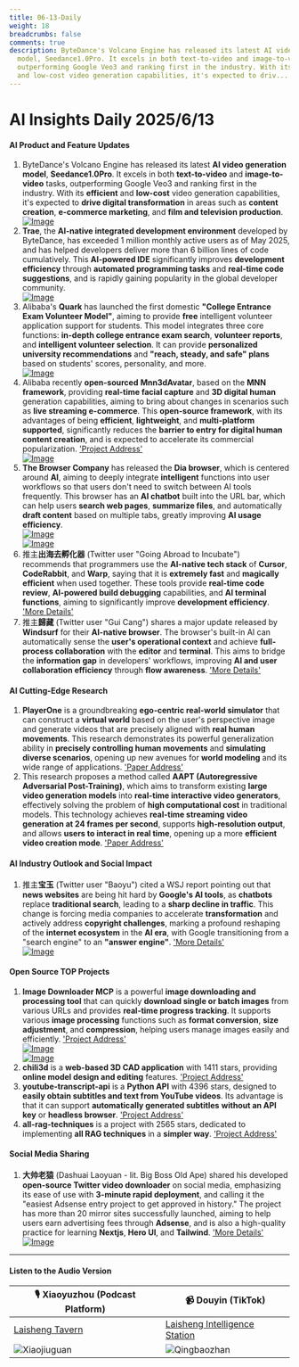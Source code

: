 ```yaml
---
title: 06-13-Daily
weight: 18
breadcrumbs: false
comments: true
description: ByteDance's Volcano Engine has released its latest AI video generation
  model, Seedance1.0Pro. It excels in both text-to-video and image-to-video tasks,
  outperforming Google Veo3 and ranking first in the industry. With its efficient
  and low-cost video generation capabilities, it's expected to driv...
---
```

# AI Insights Daily 2025/6/13

#### **AI Product and Feature Updates**
1. ByteDance's Volcano Engine has released its latest **AI video generation model**, **Seedance1.0Pro**. It excels in both **text-to-video** and **image-to-video** tasks, outperforming Google Veo3 and ranking first in the industry. With its **efficient** and **low-cost** video generation capabilities, it's expected to **drive digital transformation** in areas such as **content creation**, **e-commerce marketing**, and **film and television production**.
 <br/> [![Image](https://autoproxy.justlikemaki.vip/?pp=https://pic.chinaz.com/2025/0612/6388534378776980108331625.png)](https://autoproxy.justlikemaki.vip/?pp=https://pic.chinaz.com/2025/0612/6388534378776980108331625.png) <br/>
2. **Trae**, the **AI-native integrated development environment** developed by ByteDance, has exceeded 1 million monthly active users as of May 2025, and has helped developers deliver more than 6 billion lines of code cumulatively. This **AI-powered IDE** significantly improves **development efficiency** through **automated programming tasks** and **real-time code suggestions**, and is rapidly gaining popularity in the global developer community.
 <br/> [![Image](https://autoproxy.justlikemaki.vip/?pp=https://pic.chinaz.com/2025/0612/6388533475781135647832660.png)](https://autoproxy.justlikemaki.vip/?pp=https://pic.chinaz.com/2025/0612/6388533475781135647832660.png) <br/>
3. Alibaba's **Quark** has launched the first domestic **"College Entrance Exam Volunteer Model"**, aiming to provide **free** intelligent volunteer application support for students. This model integrates three core functions: **in-depth college entrance exam search**, **volunteer reports**, and **intelligent volunteer selection**. It can provide **personalized university recommendations** and **"reach, steady, and safe" plans** based on students' scores, personality, and more.
 <br/> [![Image](https://autoproxy.justlikemaki.vip/?pp=https://pic.chinaz.com/picmap/202306251749086020_11.jpg)](https://autoproxy.justlikemaki.vip/?pp=https://pic.chinaz.com/picmap/202306251749086020_11.jpg) <br/>
4. Alibaba recently **open-sourced** **Mnn3dAvatar**, based on the **MNN framework**, providing **real-time facial capture** and **3D digital human** generation capabilities, aiming to bring about changes in scenarios such as **live streaming e-commerce**. This **open-source framework**, with its advantages of being **efficient**, **lightweight**, and **multi-platform supported**, significantly reduces the **barrier to entry for digital human content creation**, and is expected to accelerate its commercial popularization. ['Project Address'](https://github.com/alibaba/MNN/blob/master/apps/Android/Mnn3dAvatar/README.md) <br/> [![Image](https://autoproxy.justlikemaki.vip/?pp=https://pic.chinaz.com/picmap/202307041804006103_2.jpg)](https://autoproxy.justlikemaki.vip/?pp=https://pic.chinaz.com/picmap/202307041804006103_2.jpg) <br/>
5. **The Browser Company** has released the **Dia browser**, which is centered around **AI**, aiming to deeply integrate **intelligent** functions into user workflows so that users don't need to switch between AI tools frequently. This browser has an **AI chatbot** built into the URL bar, which can help users **search web pages**, **summarize files**, and automatically **draft content** based on multiple tabs, greatly improving **AI usage efficiency**.
 <br/> [![Image](https://autoproxy.justlikemaki.vip/?pp=https://pic.chinaz.com/2025/0612/6388531639415462888783294.png)](https://autoproxy.justlikemaki.vip/?pp=https://pic.chinaz.com/2025/0612/6388531639415462888783294.png) <br/> [![Image](https://autoproxy.justlikemaki.vip/?pp=https://pic.chinaz.com/2025/0612/6388531640173819094278646.png)](https://autoproxy.justlikemaki.vip/?pp=https://pic.chinaz.com/2025/0612/6388531640173819094278646.png) <br/>
6. 推主**出海去孵化器** (Twitter user "Going Abroad to Incubate") recommends that programmers use the **AI-native tech stack** of **Cursor**, **CodeRabbit**, and **Warp**, saying that it is **extremely fast** and **magically efficient** when used together. These tools provide **real-time code review**, **AI-powered build debugging** capabilities, and **AI terminal functions**, aiming to significantly improve **development efficiency**. ['More Details'](https://m.okjike.com/originalPosts/684a78ca85dc67026ef84294)
7. 推主**歸藏** (Twitter user "Gui Cang") shares a major update released by **Windsurf** for their **AI-native browser**. The browser's built-in AI can automatically sense the **user's operational context** and achieve **full-process collaboration** with the **editor** and **terminal**. This aims to bridge the **information gap** in developers' workflows, improving **AI and user collaboration efficiency** through **flow awareness**. ['More Details'](https://m.okjike.com/originalPosts/684a690d85dc67026ef727b3)

#### **AI Cutting-Edge Research**
1. **PlayerOne** is a groundbreaking **ego-centric real-world simulator** that can construct a **virtual world** based on the user's perspective image and generate videos that are precisely aligned with **real human movements**. This research demonstrates its powerful generalization ability in **precisely controlling human movements** and **simulating diverse scenarios**, opening up new avenues for **world modeling** and its wide range of applications. ['Paper Address'](https://arxiv.org/abs/2506.09995)
2. This research proposes a method called **AAPT (Autoregressive Adversarial Post-Training)**, which aims to transform existing **large video generation models** into **real-time interactive video generators**, effectively solving the problem of **high computational cost** in traditional models. This technology achieves **real-time streaming video generation at 24 frames per second**, supports **high-resolution output**, and allows **users to interact in real time**, opening up a more **efficient video creation mode**. ['Paper Address'](https://arxiv.org/abs/2506.09350)

#### **AI Industry Outlook and Social Impact**
1. 推主**宝玉** (Twitter user "Baoyu") cited a WSJ report pointing out that **news websites** are being hit hard by **Google's AI tools**, as **chatbots** replace **traditional search**, leading to a **sharp decline in traffic**. This change is forcing media companies to accelerate **transformation** and actively address **copyright challenges**, marking a profound reshaping of the **internet ecosystem** in the **AI era**, with Google transitioning from a "search engine" to an **"answer engine"**. ['More Details'](https://x.com/dotey/status/1932934013431287961)
 <br/> [![Image](https://pbs.twimg.com/media/GtMpMd1XIAA5LA1?format=jpg&name=orig)](https://pbs.twimg.com/media/GtMpMd1XIAA5LA1?format=jpg&name=orig) <br/>

#### **Open Source TOP Projects**
1. **Image Downloader MCP** is a powerful **image downloading and processing tool** that can quickly **download single or batch images** from various URLs and provides **real-time progress tracking**. It supports various **image processing** functions such as **format conversion**, **size adjustment**, and **compression**, helping users manage images easily and efficiently. ['Project Address'](https://github.com/cced3000/mcp-image-downloader)
 <br/> [![Image](https://autoproxy.justlikemaki.vip/?pp=https://pic.chinaz.com/2025/0612/6388531530635678761222332.png)](https://autoproxy.justlikemaki.vip/?pp=https://pic.chinaz.com/2025/0612/6388531530635678761222332.png) <br/> [![Image](https://autoproxy.justlikemaki.vip/?pp=https://pic.chinaz.com/2025/0612/6388531517629801742326218.png)](https://autoproxy.justlikemaki.vip/?pp=https://pic.chinaz.com/2025/0612/6388531517629801742326218.png) <br/>
2. **chili3d** is a **web-based 3D CAD application** with 1411 stars, providing **online model design and editing** features. ['Project Address'](https://github.com/xiangechen/chili3d)
3. **youtube-transcript-api** is a **Python API** with 4396 stars, designed to **easily obtain subtitles and text from YouTube videos**. Its advantage is that it can support **automatically generated subtitles** **without an API key** or **headless browser**. ['Project Address'](https://github.com/jdepoix/youtube-transcript-api)
4. **all-rag-techniques** is a project with 2565 stars, dedicated to implementing **all RAG techniques** in a **simpler way**. ['Project Address'](https://github.com/FareedKhan-dev/all-rag-techniques)

#### **Social Media Sharing**
1. **大帅老猿** (Dashuai Laoyuan - lit. Big Boss Old Ape) shared his developed **open-source Twitter video downloader** on social media, emphasizing its ease of use with **3-minute rapid deployment**, and calling it the "easiest Adsense entry project to get approved in history." The project has more than 20 mirror sites successfully launched, aiming to help users earn advertising fees through **Adsense**, and is also a high-quality practice for learning **Nextjs**, **Hero UI**, and **Tailwind**. ['More Details'](https://x.com/ezshine/status/1933090601232454033)
 <br/> [![Image](https://pbs.twimg.com/media/GtO3S25bQAA2atL?format=jpg&name=orig)](https://pbs.twimg.com/media/GtO3S25bQAA2atL?format=jpg&name=orig) <br/>

---

#### **Listen to the Audio Version**

| 🎙️ **Xiaoyuzhou (Podcast Platform)** | 📹 **Douyin (TikTok)** |
| --- | --- |
| [Laisheng Tavern](https://www.xiaoyuzhoufm.com/podcast/683c62b7c1ca9cf575a5030e)  |   [Laisheng Intelligence Station](https://www.douyin.com/user/MS4wLjABAAAAwpwqPQlu38sO38VyWgw9ZjDEnN4bMR5j8x111UxpseHR9DpB6-CveI5KRXOWuFwG)| 
| ![Xiaojiuguan](https://s1.imagehub.cc/images/2025/06/24/f959f7984e9163fc50d3941d79a7f262.md.png) | ![Qingbaozhan](https://s1.imagehub.cc/images/2025/06/24/7fc30805eeb831e1e2baa3a240683ca3.md.png) |